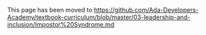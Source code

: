 This page has been moved to https://github.com/Ada-Developers-Academy/textbook-curriculum/blob/master/03-leadership-and-inclusion/Impostor%20Syndrome.md
